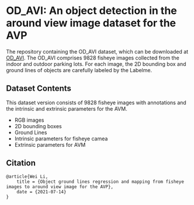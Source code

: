 # OD_AVI: An object detection in the around view image dataset for the AVP 
The repository containing the OD_AVI dataset, which can be downloaded at [OD_AVI](https://drive.google.com/file/d/1XlGeMuM_Kf5IUDdPXiy30mUSbm91EPhS/view?usp=sharing).
  The OD_AVI comprises 9828 fisheye images collected from the indoor and outdoor parking lots. For each image, the 2D bounding box and ground lines of objects are carefully labeled by the Labelme.

## Dataset Contents
This dataset version consists of 9828 fisheye images with annotations and the intrinsic and extrinsic parameters for the AVM. 
 * RGB images
 * 2D bounding boxes
 * Ground Lines
 * Intrinsic parameters for fisheye camea
 * Extrinsic parameters for AVM


## Citation
```
@article{Wei Li,
	title = {Object ground lines regression and mapping from fisheye images to around view image for the AVP},
	date = {2021-07-14}
}

```

